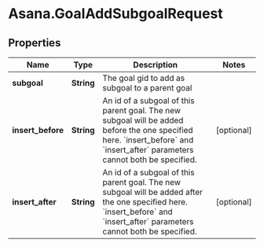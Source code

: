 # Asana.GoalAddSubgoalRequest

## Properties
Name | Type | Description | Notes
------------ | ------------- | ------------- | -------------
**subgoal** | **String** | The goal gid to add as subgoal to a parent goal | 
**insert_before** | **String** | An id of a subgoal of this parent goal. The new subgoal will be added before the one specified here. &#x60;insert_before&#x60; and &#x60;insert_after&#x60; parameters cannot both be specified. | [optional] 
**insert_after** | **String** | An id of a subgoal of this parent goal. The new subgoal will be added after the one specified here. &#x60;insert_before&#x60; and &#x60;insert_after&#x60; parameters cannot both be specified. | [optional] 

